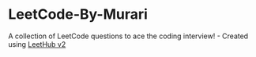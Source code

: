 # LeetCode-By-Murari
A collection of LeetCode questions to ace the coding interview! - Created using [LeetHub v2](https://github.com/arunbhardwaj/LeetHub-2.0)
